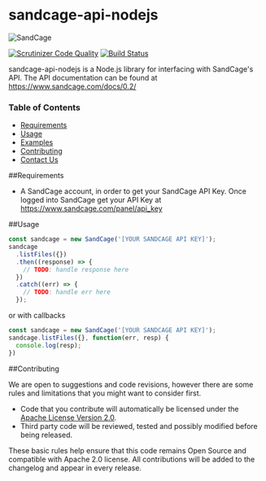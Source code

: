 # sandcage-api-nodejs

![SandCage](https://d18m5nnl28b2pp.cloudfront.net/p/a/img/header.png)

[![Scrutinizer Code Quality](https://scrutinizer-ci.com/g/sandcage/sandcage-api-nodejs/badges/quality-score.png?b=master)](https://scrutinizer-ci.com/g/sandcage/sandcage-api-nodejs/?branch=master)
[![Build Status](https://scrutinizer-ci.com/g/sandcage/sandcage-api-nodejs/badges/build.png?b=master)](https://scrutinizer-ci.com/g/sandcage/sandcage-api-nodejs/build-status/master)

sandcage-api-nodejs is a Node.js library for interfacing with SandCage's API. The API documentation can be found at https://www.sandcage.com/docs/0.2/


### Table of Contents
* [Requirements](https://github.com/sandcage/sandcage-api-nodejs/blob/master/README.md#requirements)
* [Usage](https://github.com/sandcage/sandcage-api-nodejs/blob/master/README.md#usage)
* [Examples](https://github.com/sandcage/sandcage-api-nodejs/tree/master/examples)
* [Contributing](https://github.com/sandcage/sandcage-api-nodejs/blob/master/README.md#contribute)
* [Contact Us](https://www.sandcage.com/contact)


<a name="requirements" />
##Requirements

* A SandCage account, in order to get your SandCage API Key. Once logged into SandCage get your API Key at https://www.sandcage.com/panel/api_key


<a name="usage" />
##Usage

```javascript
const sandcage = new SandCage('[YOUR SANDCAGE API KEY]');
sandcage
  .listFiles({})
  .then((response) => {
    // TODO: handle response here
  })
  .catch((err) => {
    // TODO: handle err here
  });
```

or with callbacks

```javascript
const sandcage = new SandCage('[YOUR SANDCAGE API KEY]');
sandcage.listFiles({}, function(err, resp) {
  console.log(resp);
})
```

<a name="contribute" />
##Contributing

We are open to suggestions and code revisions, however there are some rules and limitations that you might want to consider first.

* Code that you contribute will automatically be licensed under the [Apache License Version 2.0](https://github.com/sandcage/sandcage-api-nodejs/blob/master/LICENSE).
* Third party code will be reviewed, tested and possibly modified before being released.

These basic rules help ensure that this code remains Open Source and compatible with Apache 2.0 license. All contributions will be added to the changelog and appear in every release.